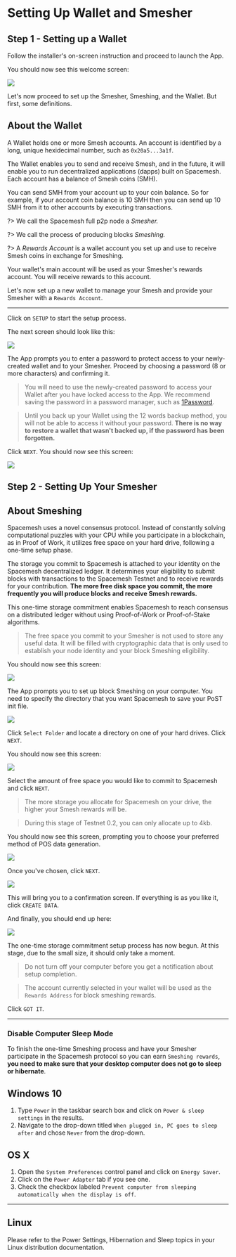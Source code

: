 # Setting Up Wallet and Smesher


## Step 1 - Setting up a Wallet
Follow the installer's on-screen instruction and proceed to launch the App.

You should now see this welcome screen:

![](../images/v1.0/welcome.png)

Let's now proceed to set up the Smesher, Smeshing, and the Wallet. But first, some definitions.

## About the Wallet

A Wallet holds one or more Smesh accounts. An account is identified by a long, unique hexidecimal number, such as `0x20a5...3a1f`.

The Wallet enables you to send and receive Smesh, and in the future, it will enable you to run decentralized applications (dapps) built on Spacemesh. Each account has a balance of Smesh coins (SMH).

You can send SMH from your account up to your coin balance. So for example, if your account coin balance is 10 SMH then you can send up 10 SMH from it to other accounts by executing transactions.

?> We call the Spacemesh full p2p node a _Smesher._

?> We call the process of producing blocks _Smeshing._

?> A _Rewards Account_ is a wallet account you set up and use to receive Smesh coins in exchange for Smeshing.

Your wallet's main account will be used as your Smesher's rewards account. You will receive rewards to this account.

Let's now set up a new wallet to manage your Smesh and provide your Smesher with a `Rewards Account`.

---

Click on `SETUP` to start the setup process.

The next screen should look like this:

![](../images/v1.0/create_wallet_password.png)

The App prompts you to enter a password to protect access to your newly-created wallet and to your Smesher. Proceed by choosing a password (8 or more characters) and confirming it.

> You will need to use the newly-created password to access your Wallet after you have locked access to the App. We recommend saving the password in a password manager, such as [1Password](https://1password.com).

> Until you back up your Wallet using the 12 words backup method, you will not be able to access it without your password. **There is no way to restore a wallet that wasn't backed up, if the password has been forgotten.**

Click `NEXT`. You should now see this screen:

![](../images/v1.0/protect_wallet_confirmed.png)


## Step 2 - Setting Up Your Smesher

## About Smeshing

Spacemesh uses a novel consensus protocol. Instead of constantly solving computational puzzles with your CPU while you participate in a blockchain, as in Proof of Work, it utilizes free space on your hard drive, following a one-time setup phase.

The storage you commit to Spacemesh is attached to your identity on the Spacemesh decentralized ledger. It determines your eligibility to submit blocks with transactions to the Spacemesh Testnet and to receive rewards for your contribution. **The more free disk space you commit, the more frequently you will produce blocks and receive Smesh rewards.**

This one-time storage commitment enables Spacemesh to reach consensus on a distributed ledger without using Proof-of-Work or Proof-of-Stake algorithms.

> The free space you commit to your Smesher is not used to store any useful data. It will be filled with cryptographic data that is only used to establish your node identity and your block Smeshing eligibility.

You should now see this screen:

![](../images/v1.0/POS_setup_1_light.png)

The App prompts you to set up block Smeshing on your computer. You need to specify the directory that you want Spacemesh to save your PoST init file.

![](../images/v1.0/POS_setup_2_light.png)

Click `Select Folder` and locate a directory on one of your hard drives. Click `NEXT`.

You should now see this screen:

![](../images/v1.0/POS_setup_3_light.png)

Select the amount of free space you would like to commit to Spacemesh and click `NEXT`.

> The more storage you allocate for Spacemesh on your drive, the higher your Smesh rewards will be.

> During this stage of Testnet 0.2, you can only allocate up to 4kb.

You should now see this screen, prompting you to choose your preferred method of POS data generation.

![](../images/v1.0/POS_setup_4_light.png)

Once you've chosen, click `NEXT`.

![](../images/v1.0/POS_setup_5_light.png)

This will bring you to a confirmation screen. If everything is as you like it, click `CREATE DATA`.

And finally, you should end up here:

![](../images/v1.0/POS_setup_done.png)

The one-time storage commitment setup process has now begun. At this stage, due to the small size, it should only take a moment.

> Do not turn off your computer before you get a notification about setup completion.

> The account currently selected in your wallet will be used as the `Rewards Address` for block smeshing rewards.

Click `GOT IT`.

---


### Disable Computer Sleep Mode
To finish the one-time Smeshing process and have your Smesher participate in the Spacemesh protocol so you can earn `Smeshing rewards`, **you need to make sure that your desktop computer does not go to sleep or hibernate**.

## Windows 10

1. Type `Power` in the taskbar search box and click on `Power & sleep settings` in the results.
2. Navigate to the drop-down titled `When plugged in, PC goes to sleep after` and chose `Never` from the drop-down.


## OS X

1. Open the `System Preferences` control panel and click on `Energy Saver`.
2. Click on the `Power Adapter` tab if you see one.
3. Check the checkbox labeled `Prevent computer from sleeping automatically when the display is off`.

---

## Linux

Please refer to the Power Settings, Hibernation and Sleep topics in your Linux distribution documentation.
